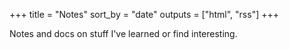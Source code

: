 +++
title = "Notes"
sort_by = "date"
outputs = ["html", "rss"]
+++

Notes and docs on stuff I've learned or find interesting.

